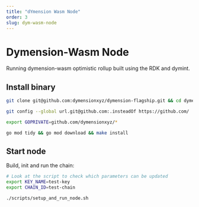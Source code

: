 ```yaml
---
title: "dYmension Wasm Node"
order: 3
slug: dym-wasm-node
---
```


# Dymension-Wasm Node

Running dymension-wasm optimistic rollup built using the RDK and dymint.

## Install binary

```sh
git clone git@github.com:dymensionxyz/dymension-flagship.git && cd dymension-flagship

git config --global url.git@github.com:.insteadOf https://github.com/

export GOPRIVATE=github.com/dymensionxyz/*

go mod tidy && go mod download && make install
```

## Start node

Build, init and run the chain:

```sh
# Look at the script to check which parameters can be updated
export KEY_NAME=test-key
export CHAIN_ID=test-chain

./scripts/setup_and_run_node.sh
```
